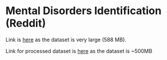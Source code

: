 # Mental Disorders Identification (Reddit)

  Link is [here](https://www.kaggle.com/datasets/kamaruladha/mental-disorders-identification-reddit-nlp/data) as the dataset is very large ($588$ MB).

Link for processed dataset is [here](https://mega.nz/file/s4oXyB5D#zLC8ThPIVvkkwsxpVfpkh00tDgLf8y06hi1yDecPuho) as the dataset is ~500MB

